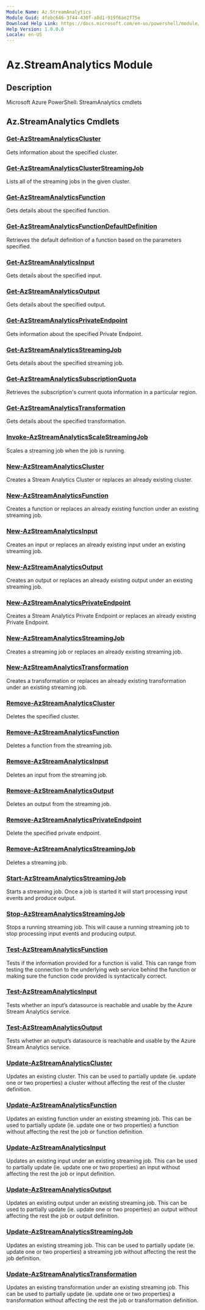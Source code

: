 ```yaml
---
Module Name: Az.StreamAnalytics
Module Guid: 4febc646-3f44-430f-a8d1-919f6ae2f75e
Download Help Link: https://docs.microsoft.com/en-us/powershell/module/az.streamanalytics
Help Version: 1.0.0.0
Locale: en-US
---
```


# Az.StreamAnalytics Module
## Description
Microsoft Azure PowerShell: StreamAnalytics cmdlets

## Az.StreamAnalytics Cmdlets
### [Get-AzStreamAnalyticsCluster](Get-AzStreamAnalyticsCluster.md)
Gets information about the specified cluster.

### [Get-AzStreamAnalyticsClusterStreamingJob](Get-AzStreamAnalyticsClusterStreamingJob.md)
Lists all of the streaming jobs in the given cluster.

### [Get-AzStreamAnalyticsFunction](Get-AzStreamAnalyticsFunction.md)
Gets details about the specified function.

### [Get-AzStreamAnalyticsFunctionDefaultDefinition](Get-AzStreamAnalyticsFunctionDefaultDefinition.md)
Retrieves the default definition of a function based on the parameters specified.

### [Get-AzStreamAnalyticsInput](Get-AzStreamAnalyticsInput.md)
Gets details about the specified input.

### [Get-AzStreamAnalyticsOutput](Get-AzStreamAnalyticsOutput.md)
Gets details about the specified output.

### [Get-AzStreamAnalyticsPrivateEndpoint](Get-AzStreamAnalyticsPrivateEndpoint.md)
Gets information about the specified Private Endpoint.

### [Get-AzStreamAnalyticsStreamingJob](Get-AzStreamAnalyticsStreamingJob.md)
Gets details about the specified streaming job.

### [Get-AzStreamAnalyticsSubscriptionQuota](Get-AzStreamAnalyticsSubscriptionQuota.md)
Retrieves the subscription's current quota information in a particular region.

### [Get-AzStreamAnalyticsTransformation](Get-AzStreamAnalyticsTransformation.md)
Gets details about the specified transformation.

### [Invoke-AzStreamAnalyticsScaleStreamingJob](Invoke-AzStreamAnalyticsScaleStreamingJob.md)
Scales a streaming job when the job is running.

### [New-AzStreamAnalyticsCluster](New-AzStreamAnalyticsCluster.md)
Creates a Stream Analytics Cluster or replaces an already existing cluster.

### [New-AzStreamAnalyticsFunction](New-AzStreamAnalyticsFunction.md)
Creates a function or replaces an already existing function under an existing streaming job.

### [New-AzStreamAnalyticsInput](New-AzStreamAnalyticsInput.md)
Creates an input or replaces an already existing input under an existing streaming job.

### [New-AzStreamAnalyticsOutput](New-AzStreamAnalyticsOutput.md)
Creates an output or replaces an already existing output under an existing streaming job.

### [New-AzStreamAnalyticsPrivateEndpoint](New-AzStreamAnalyticsPrivateEndpoint.md)
Creates a Stream Analytics Private Endpoint or replaces an already existing Private Endpoint.

### [New-AzStreamAnalyticsStreamingJob](New-AzStreamAnalyticsStreamingJob.md)
Creates a streaming job or replaces an already existing streaming job.

### [New-AzStreamAnalyticsTransformation](New-AzStreamAnalyticsTransformation.md)
Creates a transformation or replaces an already existing transformation under an existing streaming job.

### [Remove-AzStreamAnalyticsCluster](Remove-AzStreamAnalyticsCluster.md)
Deletes the specified cluster.

### [Remove-AzStreamAnalyticsFunction](Remove-AzStreamAnalyticsFunction.md)
Deletes a function from the streaming job.

### [Remove-AzStreamAnalyticsInput](Remove-AzStreamAnalyticsInput.md)
Deletes an input from the streaming job.

### [Remove-AzStreamAnalyticsOutput](Remove-AzStreamAnalyticsOutput.md)
Deletes an output from the streaming job.

### [Remove-AzStreamAnalyticsPrivateEndpoint](Remove-AzStreamAnalyticsPrivateEndpoint.md)
Delete the specified private endpoint.

### [Remove-AzStreamAnalyticsStreamingJob](Remove-AzStreamAnalyticsStreamingJob.md)
Deletes a streaming job.

### [Start-AzStreamAnalyticsStreamingJob](Start-AzStreamAnalyticsStreamingJob.md)
Starts a streaming job.
Once a job is started it will start processing input events and produce output.

### [Stop-AzStreamAnalyticsStreamingJob](Stop-AzStreamAnalyticsStreamingJob.md)
Stops a running streaming job.
This will cause a running streaming job to stop processing input events and producing output.

### [Test-AzStreamAnalyticsFunction](Test-AzStreamAnalyticsFunction.md)
Tests if the information provided for a function is valid.
This can range from testing the connection to the underlying web service behind the function or making sure the function code provided is syntactically correct.

### [Test-AzStreamAnalyticsInput](Test-AzStreamAnalyticsInput.md)
Tests whether an input’s datasource is reachable and usable by the Azure Stream Analytics service.

### [Test-AzStreamAnalyticsOutput](Test-AzStreamAnalyticsOutput.md)
Tests whether an output’s datasource is reachable and usable by the Azure Stream Analytics service.

### [Update-AzStreamAnalyticsCluster](Update-AzStreamAnalyticsCluster.md)
Updates an existing cluster.
This can be used to partially update (ie.
update one or two properties) a cluster without affecting the rest of the cluster definition.

### [Update-AzStreamAnalyticsFunction](Update-AzStreamAnalyticsFunction.md)
Updates an existing function under an existing streaming job.
This can be used to partially update (ie.
update one or two properties) a function without affecting the rest the job or function definition.

### [Update-AzStreamAnalyticsInput](Update-AzStreamAnalyticsInput.md)
Updates an existing input under an existing streaming job.
This can be used to partially update (ie.
update one or two properties) an input without affecting the rest the job or input definition.

### [Update-AzStreamAnalyticsOutput](Update-AzStreamAnalyticsOutput.md)
Updates an existing output under an existing streaming job.
This can be used to partially update (ie.
update one or two properties) an output without affecting the rest the job or output definition.

### [Update-AzStreamAnalyticsStreamingJob](Update-AzStreamAnalyticsStreamingJob.md)
Updates an existing streaming job.
This can be used to partially update (ie.
update one or two properties) a streaming job without affecting the rest the job definition.

### [Update-AzStreamAnalyticsTransformation](Update-AzStreamAnalyticsTransformation.md)
Updates an existing transformation under an existing streaming job.
This can be used to partially update (ie.
update one or two properties) a transformation without affecting the rest the job or transformation definition.

